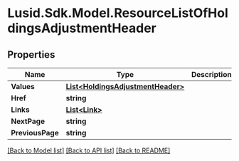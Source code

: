 # Lusid.Sdk.Model.ResourceListOfHoldingsAdjustmentHeader

## Properties

Name | Type | Description | Notes
------------ | ------------- | ------------- | -------------
**Values** | [**List&lt;HoldingsAdjustmentHeader&gt;**](HoldingsAdjustmentHeader.md) |  | 
**Href** | **string** |  | [optional] 
**Links** | [**List&lt;Link&gt;**](Link.md) |  | [optional] 
**NextPage** | **string** |  | [optional] 
**PreviousPage** | **string** |  | [optional] 

[[Back to Model list]](../README.md#documentation-for-models) [[Back to API list]](../README.md#documentation-for-api-endpoints) [[Back to README]](../README.md)

